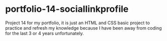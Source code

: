 # portfolio-14-sociallinkprofile
Project 14 for my portfolio, it is just an HTML and CSS basic project to practice and refresh my knowledge because I have been away from coding for the last 3 or 4 years unfortunately.
